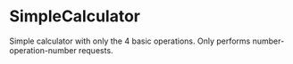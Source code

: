 # SimpleCalculator
Simple calculator with only the 4 basic operations.
Only performs number-operation-number requests.
